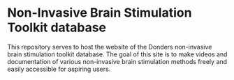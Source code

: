 # Non-Invasive Brain Stimulation Toolkit database
This repository serves to host the website of the Donders non-invasive brain stimulation toolkit database. The goal of this site is to make videos and documentation of various non-invasive brain stimulation methods freely and easily accessible for aspiring users.